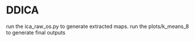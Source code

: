 # DDICA

run the ica_raw_os.py to generate extracted maps.
run the plots/k_means_8 to generate final outputs
